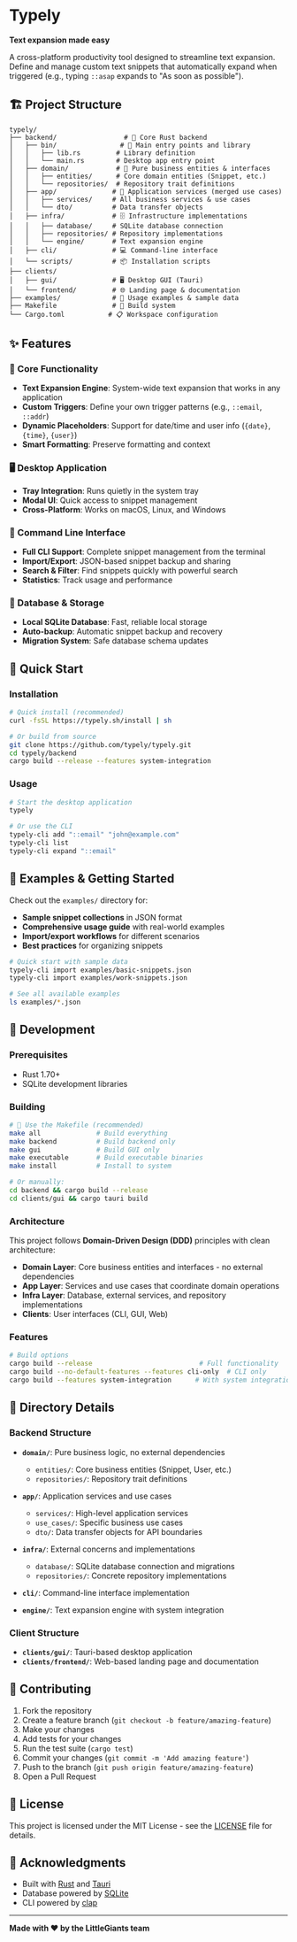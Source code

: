 # Typely

**Text expansion made easy**

A cross-platform productivity tool designed to streamline text expansion. Define and manage custom text snippets that automatically expand when triggered (e.g., typing `::asap` expands to "As soon as possible").

## 🏗️ Project Structure

```
typely/
├── backend/                 # 🦀 Core Rust backend
│   ├── bin/                # 🚀 Main entry points and library
│   │   ├── lib.rs         # Library definition
│   │   └── main.rs        # Desktop app entry point
│   ├── domain/            # 🎯 Pure business entities & interfaces
│   │   ├── entities/      # Core domain entities (Snippet, etc.)
│   │   └── repositories/  # Repository trait definitions
│   ├── app/              # 🔧 Application services (merged use cases)
│   │   ├── services/     # All business services & use cases
│   │   └── dto/          # Data transfer objects
│   ├── infra/            # 🗄️ Infrastructure implementations
│   │   ├── database/     # SQLite database connection
│   │   ├── repositories/ # Repository implementations
│   │   └── engine/       # Text expansion engine
│   ├── cli/              # 💻 Command-line interface
│   └── scripts/          # 📦 Installation scripts
├── clients/
│   ├── gui/              # 🖥️ Desktop GUI (Tauri)
│   └── frontend/         # 🌐 Landing page & documentation
├── examples/             # 📝 Usage examples & sample data
├── Makefile              # 🔨 Build system
└── Cargo.toml           # 📋 Workspace configuration
```

## ✨ Features

### 🔧 Core Functionality
- **Text Expansion Engine**: System-wide text expansion that works in any application
- **Custom Triggers**: Define your own trigger patterns (e.g., `::email`, `::addr`)
- **Dynamic Placeholders**: Support for date/time and user info (`{date}`, `{time}`, `{user}`)
- **Smart Formatting**: Preserve formatting and context

### 🖥️ Desktop Application
- **Tray Integration**: Runs quietly in the system tray
- **Modal UI**: Quick access to snippet management
- **Cross-Platform**: Works on macOS, Linux, and Windows

### 🔧 Command Line Interface
- **Full CLI Support**: Complete snippet management from the terminal
- **Import/Export**: JSON-based snippet backup and sharing
- **Search & Filter**: Find snippets quickly with powerful search
- **Statistics**: Track usage and performance

### 💾 Database & Storage
- **Local SQLite Database**: Fast, reliable local storage
- **Auto-backup**: Automatic snippet backup and recovery
- **Migration System**: Safe database schema updates

## 🚀 Quick Start

### Installation

```bash
# Quick install (recommended)
curl -fsSL https://typely.sh/install | sh

# Or build from source
git clone https://github.com/typely/typely.git
cd typely/backend
cargo build --release --features system-integration
```

### Usage

```bash
# Start the desktop application
typely

# Or use the CLI
typely-cli add "::email" "john@example.com"
typely-cli list
typely-cli expand "::email"
```

## 📝 Examples & Getting Started

Check out the `examples/` directory for:
- **Sample snippet collections** in JSON format
- **Comprehensive usage guide** with real-world examples
- **Import/export workflows** for different scenarios
- **Best practices** for organizing snippets

```bash
# Quick start with sample data
typely-cli import examples/basic-snippets.json
typely-cli import examples/work-snippets.json

# See all available examples
ls examples/*.json
```

## 🔧 Development

### Prerequisites
- Rust 1.70+
- SQLite development libraries

### Building

```bash
# 🔨 Use the Makefile (recommended)
make all              # Build everything
make backend          # Build backend only
make gui              # Build GUI only
make executable       # Build executable binaries
make install          # Install to system

# Or manually:
cd backend && cargo build --release
cd clients/gui && cargo tauri build
```

### Architecture

This project follows **Domain-Driven Design (DDD)** principles with clean architecture:

- **Domain Layer**: Core business entities and interfaces - no external dependencies
- **App Layer**: Services and use cases that coordinate domain operations
- **Infra Layer**: Database, external services, and repository implementations
- **Clients**: User interfaces (CLI, GUI, Web)

### Features

```bash
# Build options
cargo build --release                           # Full functionality
cargo build --no-default-features --features cli-only  # CLI only
cargo build --features system-integration      # With system integration
```

## 📁 Directory Details

### Backend Structure

- **`domain/`**: Pure business logic, no external dependencies
  - `entities/`: Core business entities (Snippet, User, etc.)
  - `repositories/`: Repository trait definitions
  
- **`app/`**: Application services and use cases
  - `services/`: High-level application services
  - `use_cases/`: Specific business use cases
  - `dto/`: Data transfer objects for API boundaries
  
- **`infra/`**: External concerns and implementations
  - `database/`: SQLite database connection and migrations
  - `repositories/`: Concrete repository implementations

- **`cli/`**: Command-line interface implementation
- **`engine/`**: Text expansion engine with system integration

### Client Structure

- **`clients/gui/`**: Tauri-based desktop application
- **`clients/frontend/`**: Web-based landing page and documentation

## 🤝 Contributing

1. Fork the repository
2. Create a feature branch (`git checkout -b feature/amazing-feature`)
3. Make your changes
4. Add tests for your changes
5. Run the test suite (`cargo test`)
6. Commit your changes (`git commit -m 'Add amazing feature'`)
7. Push to the branch (`git push origin feature/amazing-feature`)
8. Open a Pull Request

## 📝 License

This project is licensed under the MIT License - see the [LICENSE](LICENSE) file for details.

## 🙏 Acknowledgments

- Built with [Rust](https://rust-lang.org) and [Tauri](https://tauri.app)
- Database powered by [SQLite](https://sqlite.org)
- CLI powered by [clap](https://clap.rs)

---

**Made with ❤️ by the LittleGiants team**